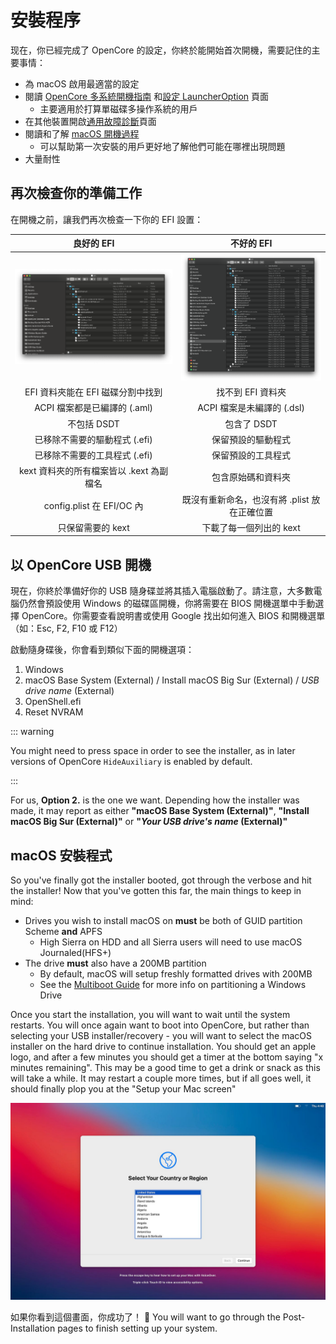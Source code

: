 # 安裝程序

现在，你已經完成了 OpenCore 的設定，你終於能開始首次開機，需要記住的主要事情：

* 為 macOS 啟用最適當的設定
* 閱讀 [OpenCore 多系統開機指南](https://dortania.github.io/OpenCore-Multiboot/) 和[設定 LauncherOption](https://dortania.github.io/OpenCore-Post-Install/multiboot/bootstrap) 頁面
  * 主要適用於打算單磁碟多操作系統的用戶
* 在其他裝置開啟[通用故障診斷](../troubleshooting/troubleshooting.md)頁面
* 閱讀和了解 [macOS 開機過程](../troubleshooting/boot.md)
  * 可以幫助第一次安裝的用戶更好地了解他們可能在哪裡出現問題
* 大量耐性

## 再次檢查你的準備工作

在開機之前，讓我們再次檢查一下你的 EFI 設置：

良好的 EFI          |  不好的 EFI
:-------------------------:|:-------------------------:
![](../images/installation/install-md/good-efi.png)  |  ![](../images/installation/install-md/bad-efi.png)
EFI 資料夾能在 EFI 磁碟分割中找到 | 找不到 EFI 資料夾
ACPI 檔案都是已編譯的 (.aml) | ACPI 檔案是未編譯的 (.dsl)
不包括 DSDT | 包含了 DSDT
已移除不需要的驅動程式 (.efi) | 保留預設的驅動程式
已移除不需要的工具程式 (.efi) | 保留預設的工具程式
kext 資料夾的所有檔案皆以 .kext 為副檔名 | 包含原始碼和資料夾
config.plist 在 EFI/OC 內 | 既沒有重新命名，也沒有將 .plist 放在正確位置
只保留需要的 kext | 下載了每一個列出的 kext

## 以 OpenCore USB 開機

現在，你終於準備好你的 USB 隨身碟並將其插入電腦啟動了。請注意，大多數電腦仍然會預設使用 Windows 的磁碟區開機，你將需要在 BIOS 開機選單中手動選擇 OpenCore。你需要查看說明書或使用 Google 找出如何進入 BIOS 和開機選單（如：Esc, F2, F10 或 F12）

啟動隨身碟後，你會看到類似下面的開機選項：

1. Windows
2. macOS Base System (External) / Install macOS Big Sur (External) / *USB drive name* (External)
3. OpenShell.efi
4. Reset NVRAM

::: warning

You might need to press space in order to see the installer, as in later versions of OpenCore `HideAuxiliary` is enabled by default.

:::

For us, **Option 2.** is the one we want. Depending how the installer was made, it may report as either **"macOS Base System (External)"**, **"Install macOS Big Sur (External)"** or **"*Your USB drive's name* (External)"**

## macOS 安裝程式

So you've finally got the installer booted, got through the verbose and hit the installer! Now that you've gotten this far,  the main things to keep in mind:

* Drives you wish to install macOS on **must** be both of GUID partition Scheme **and** APFS
  * High Sierra on HDD and all Sierra users will need to use macOS Journaled(HFS+)
* The drive **must** also have a 200MB partition
  * By default, macOS will setup freshly formatted drives with 200MB
  * See the [Multiboot Guide](https://dortania.github.io/OpenCore-Multiboot/) for more info on partitioning a Windows Drive

Once you start the installation, you will want to wait until the system restarts. You will once again want to boot into OpenCore, but rather than selecting your USB installer/recovery - you will want to select the macOS installer on the hard drive to continue installation. You should get an apple logo, and after a few minutes you should get a timer at the bottom saying "x minutes remaining". This may be a good time to get a drink or snack as this will take a while. It may restart a couple more times, but if all goes well, it should finally plop you at the "Setup your Mac screen"

![](../images/installation/install-md/setup-your-mac.png)

如果你看到這個畫面，你成功了！ 🎉
You will want to go through the Post-Installation pages to finish setting up your system.
